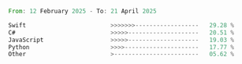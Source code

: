 <!--START_SECTION:Languages-->

```rust
From: 12 February 2025 - To: 21 April 2025

Swift                        >>>>>>>------------------   29.28 %
C#                           >>>>>--------------------   20.51 %
JavaScript                   >>>>>--------------------   19.03 %
Python                       >>>>---------------------   17.77 %
Other                        >------------------------   05.62 %
```

<!--END_SECTION:Languages-->
